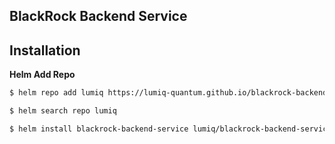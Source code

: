 
## BlackRock Backend Service
## Installation

**Helm Add Repo**
```bash
$ helm repo add lumiq https://lumiq-quantum.github.io/blackrock-backend-service/charts/

$ helm search repo lumiq

$ helm install blackrock-backend-service lumiq/blackrock-backend-service -n vishaltest
```

